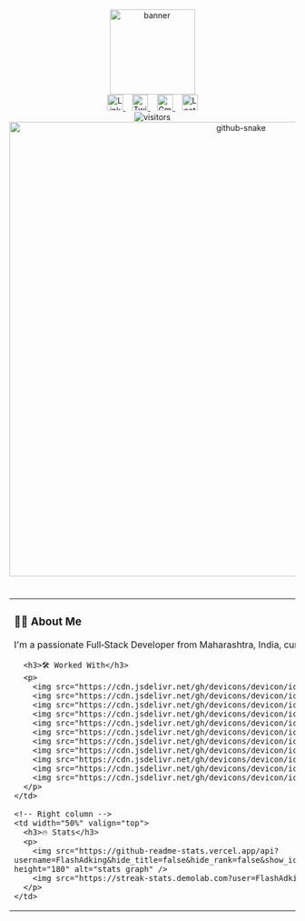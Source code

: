 <!-- Top banner GIF -->
<div align="center">
  <img height="150" src="https://media.giphy.com/media/v1.Y2lkPTc5MGI3NjExdGdoMTlpbjNmeGExYWhzM2c5aWlxYW02cHJqcjFpdDMwMHVlY3d1ayZlcD12MV9naWZzX3NlYXJjaCZjdD1n/t2UyODDiTuENGVtd78/giphy.gif" alt="banner" />
</div>

<!-- Social icons with links -->
<div align="center">
  <!-- LinkedIn -->
  <a href="https://www.linkedin.com/in/aditya-tiwade" target="_blank" rel="noopener noreferrer" title="LinkedIn">
    <img src="https://raw.githubusercontent.com/maurodesouza/profile-readme-generator/master/src/assets/icons/social/linkedin/default.svg" width="28" alt="LinkedIn" />
  </a>
  &nbsp;&nbsp;
  <!-- Twitter -->
  <a href="https://twitter.com/Aditya17134935" target="_blank" rel="noopener noreferrer" title="Twitter">
    <img src="https://raw.githubusercontent.com/maurodesouza/profile-readme-generator/master/src/assets/icons/social/twitter/default.svg" width="28" alt="Twitter" />
  </a>
  &nbsp;&nbsp;
  <!-- Gmail -->
  <a href="mailto:aditya.tiwade8080@gmail.com" title="Gmail">
    <img src="https://raw.githubusercontent.com/maurodesouza/profile-readme-generator/master/src/assets/icons/social/gmail/default.svg" width="28" alt="Gmail" />
  </a>
  &nbsp;&nbsp;
  <!-- LeetCode -->
  <a href="https://leetcode.com/Flash_Adking/" target="_blank" rel="noopener noreferrer" title="LeetCode">
    <img src="https://raw.githubusercontent.com/simple-icons/simple-icons/develop/icons/leetcode.svg" width="28" alt="LeetCode" />
  </a>
</div>

<!-- Visitor badge -->
<div align="center">
  <img src="https://visitor-badge.laobi.icu/badge?page_id=FlashAdking.FlashAdking" alt="visitors" />
</div>

<!-- Snake animation (auto light/dark) -->
<div align="center">
  <picture>
    <!-- If your workflow outputs github-contribution-grid-snake*.svg, change the filenames below -->
    <source media="(prefers-color-scheme: dark)" srcset="https://raw.githubusercontent.com/FlashAdking/FlashAdking-FlashAdking/output/github-snake-dark.svg" />
    <source media="(prefers-color-scheme: light)" srcset="https://raw.githubusercontent.com/FlashAdking/FlashAdking-FlashAdking/output/github-snake.svg" />
    <img alt="github-snake" src="https://raw.githubusercontent.com/FlashAdking/FlashAdking-FlashAdking/output/github-snake.svg" style="width: 800px; max-width: 100%; height: auto;" />
  </picture>
  <!-- Optional GIF version if your workflow generates it -->
  <!-- <img alt="snake gif" src="https://raw.githubusercontent.com/FlashAdking/FlashAdking-FlashAdking/output/ocean.gif" style="width: 800px; max-width: 100%; height: auto;" /> -->
</div>

<h1 align="center"></h1>

<!-- Two-column layout for About/Stacks vs Stats -->
<table>
  <tr>
    <!-- Left column -->
    <td width="50%" valign="top">
      <h3>👩‍💻 About Me</h3>
      <p>
        I'm a passionate Full‑Stack Developer from Maharashtra, India, currently pursuing a CSE (AIML) degree in my 3rd year.
      </p>

      <h3>🛠 Worked With</h3>
      <p>
        <img src="https://cdn.jsdelivr.net/gh/devicons/devicon/icons/react/react-original.svg" height="32" alt="react" />
        <img src="https://cdn.jsdelivr.net/gh/devicons/devicon/icons/spring/spring-original.svg" height="32" alt="spring" />
        <img src="https://cdn.jsdelivr.net/gh/devicons/devicon/icons/nodejs/nodejs-original.svg" height="32" alt="nodejs" />
        <img src="https://cdn.jsdelivr.net/gh/devicons/devicon/icons/python/python-original.svg" height="32" alt="python" />
        <img src="https://cdn.jsdelivr.net/gh/devicons/devicon/icons/flask/flask-original.svg" height="32" alt="flask" />
        <img src="https://cdn.jsdelivr.net/gh/devicons/devicon/icons/typescript/typescript-original.svg" height="32" alt="typescript" />
        <img src="https://cdn.jsdelivr.net/gh/devicons/devicon/icons/java/java-original.svg" height="32" alt="java" />
        <img src="https://cdn.jsdelivr.net/gh/devicons/devicon/icons/javascript/javascript-original.svg" height="32" alt="javascript" />
        <img src="https://cdn.jsdelivr.net/gh/devicons/devicon/icons/postgresql/postgresql-original.svg" height="32" alt="postgresql" />
        <img src="https://cdn.jsdelivr.net/gh/devicons/devicon/icons/mysql/mysql-original.svg" height="32" alt="mysql" />
        <img src="https://cdn.jsdelivr.net/gh/devicons/devicon/icons/mongodb/mongodb-original.svg" height="32" alt="mongodb" />
      </p>
    </td>

    <!-- Right column -->
    <td width="50%" valign="top">
      <h3>🔥 Stats</h3>
      <p>
        <img src="https://github-readme-stats.vercel.app/api?username=FlashAdking&hide_title=false&hide_rank=false&show_icons=true&include_all_commits=true&count_private=true&disable_animations=false&theme=dracula&locale=en&hide_border=false" height="180" alt="stats graph" />
        <img src="https://streak-stats.demolab.com?user=FlashAdking&locale=en&mode=daily&theme=dark&hide_border=false&border_radius=5" height="180" alt="streak graph" />
      </p>
    </td>
  </tr>
</table>
